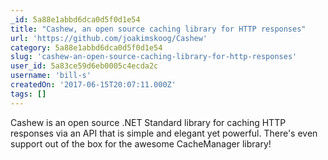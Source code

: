 ```yaml
---
_id: 5a88e1abbd6dca0d5f0d1e54
title: "Cashew, an open source caching library for HTTP responses"
url: 'https://github.com/joakimskoog/Cashew'
category: 5a88e1abbd6dca0d5f0d1e54
slug: 'cashew-an-open-source-caching-library-for-http-responses'
user_id: 5a83ce59d6eb0005c4ecda2c
username: 'bill-s'
createdOn: '2017-06-15T20:07:11.000Z'
tags: []
---
```


Cashew is an open source .NET Standard library for caching HTTP responses via an API that is simple and elegant yet powerful. There's even support out of the box for the awesome CacheManager library!
